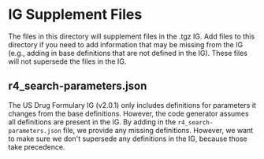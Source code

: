 # IG Supplement Files

The files in this directory will supplement files in the <ig package>.tgz IG.
Add files to this directory if you need to add information that may be missing from the IG (e.g., adding in base definitions that are not defined in the IG).
These files will not supersede the files in the IG.

## r4_search-parameters.json

The US Drug Formulary IG (v2.0.1) only includes definitions for parameters it changes from the base definitions. However, the code generator assumes all definitions are present in the IG. By adding in the `r4_search-parameters.json` file, we provide any missing definitions. However, we want to make sure we don't supersede any definitions in the IG, because those take precedence.
